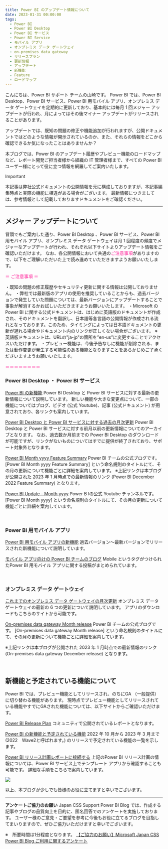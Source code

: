 ```yaml
---
title: Power BI のアップデート情報について
date: 2023-01-31 00:00:00 
tags:
  - Power BI　　
  - Power BI Desktop
  - Power BI サービス
  - Power BI Service
  - モバイル アプリ
  - オンプレミス データ ゲートウェイ
  - on-premises data gateway
  - リリースプラン
  - 更新情報
  - アップデート
  - 新機能
  - Feature
  - ロードマップ
---
```



こんにちは、Power BI サポート チームの山崎です。
Power BI では、Power BI Desktop、Power BI サービス、Power BI 用モバイル アプリ、オンプレミス データ ゲートウェイを定期的に更新しており、基本的には毎月 1 回メジャー アップデートが行われ、月によってはその後マイナー アップデートがリリースされることがあります。 

アップデートでは、既知の問題の修正や機能追加が行われますが、公開ドキュメントではどのような情報が開示されているのか、また、それらの情報をどこから確認できるか気になったことはありませんか？

本ブログでは、Power BI のアップデート履歴やプレビュー機能のロードマップなど、レポート開発ご担当者様から組織の IT 管理者様まで、すべての Power BI ユーザー様にとって役に立つ情報を網羅してご案内いたします。

<!-- more -->

> [!IMPORTANT]
> 本記事は弊社公式ドキュメントの公開情報を元に構成しておりますが、本記事編集時点と実際の機能に相違がある場合がございます。
> 最新情報につきましては、参考情報として記載しておりますドキュメントをご確認ください。

---

## メジャー アップデートについて

冒頭でもご案内した通り、Power BI Desktop 、Power BI サービス、Power BI 用モバイル アプリ、オンプレミス データ ゲートウェイは月 1 回程度の頻度でメジャーなアップデートが行われ、それぞれ以下サイトよりアップデート情報をご確認いただけます。
なお、各公開情報において共通の<font color="DeepPink">ご注意事項</font>がありますので、以下をご理解いただいた上で読み進めていただきますようお願いいたします。

<font color="DeepPink">＝ ご注意事項 ＝</font>

・既知の問題の修正履歴やセキュリティ更新に関する情報は公開しておりません。
・弊社では最新版のアプリの使用を推奨していることからも、過去バージョンで発生していた問題については、最新バージョンにアップデートすることで事象が解消するかお試しいただきますようお願いいたします。
・Microsoft の Power BI に関する公式ドキュメントは、はじめに英語版のドキュメントが作成され、そのドキュメントを翻訳し、日本語等各言語の公開情報が作成される流れとなっております。このため、タイミングによっては日本語ドキュメントの更新が遅れる場合やドキュメント内のリンクが正しくない場合がございます。
 ※ 英語版ドキュメントは、URLの"ja-jp"の箇所を”en-us”に変更することでアクセスいただけます。
・プレビュー機能は、今後予告なしに機能が削除される、または動作変更が発生する可能性のある機能となりますことをあらかじめご了承くださいますようお願いいたします。

<font color="DeepPink">＝＝＝＝＝＝＝＝</font>

 
### **Power BI Desktop ・ Power BI サービス** 

[Power BI の新機能]( https://learn.microsoft.com/ja-jp/power-bi/fundamentals/desktop-latest-update?tabs=powerbi-service) 
Power BI Desktop と Power BI サービスに対する最新の更新情報について説明しています。
新しい機能や大きな変更点について、一部の機能についてはブログ、ビデオ (公式 Youtube)、記事 (公式ドキュメント) が用意されており、各リンクも案内しています。

[Power BI Desktop と Power BI サービスに対する過去の月次更新]( https://learn.microsoft.com/ja-jp/power-bi/fundamentals/desktop-latest-update-archive?tabs=powerbi-service)
Power BI Desktop と Power BI サービスに対する前月以前の更新情報についてのアーカイブとなります。
なお、過去数か月前までの Power BI Desktop のダウンロードが可能ですが、リンクがないものについてはすでに提供が終了されており、サポート対象外となります。　

[Power BI Month yyyy Feature Summary]( https://powerbi.microsoft.com/ja-jp/blog/power-bi-december-2022-feature-summary/)
Power BI チームの公式ブログです。
[Power BI Month yyyy Feature Summary] という命名規則のタイトルにて、その月の更新について機能ごとに詳細を案内しています。
※上記リンクは本ブログが公開された 2023 年 1 月時点での最新情報のリンク (Power BI December 2022 Feature Summary) となります。

[Power BI Update - Month yyyy]( https://www.youtube.com/@MicrosoftPowerBI)
Power B Iの公式 Youtube チャンネルです。
[Power BI Month yyyy] という命名規則のタイトルにて、その月の更新について機能ごとに詳細を案内しています。 

<br>

### **Power BI 用モバイル アプリ** 

[Power BI 用モバイル アプリの新機能]( https://learn.microsoft.com/ja-jp/power-bi/consumer/mobile/mobile-whats-new-in-the-mobile-apps)
過去バージョン～最新バージョンでリリースされた新機能について説明しています。

[モバイル アプリ向けの Power BI チームのブログ](https://powerbi.microsoft.com/ja-jp/blog/tag/mobile/)
Mobile というタグがつけられたPower BI 用モバイル アプリに関する投稿がまとめられています。

<br>

### **オンプレミス データ ゲートウェイ**

[これまでのオンプレミス データ ゲートウェイの月次更新](https://learn.microsoft.com/ja-jp/data-integration/gateway/service-gateway-monthly-updates)
オンプレミス データ ゲートウェイの最新の 6 つの更新について説明しています。 
アプリのダウンロードもこちらのサイトから可能です。

[On-premises data gateway Month release](https://powerbi.microsoft.com/ja-jp/blog/on-premises-data-gateway-december-release/)
Power BI チームの公式ブログです。
[On-premises data gateway Month release] という命名規則のタイトルにて、その月の更新について機能ごとに詳細を案内しています。

※上記リンクは本ブログが公開された 2023 年 1 月時点での最新情報のリンク (On-premises data gateway December release) となります。

<br>

## 新機能と予定されている機能について

Power BI では、プレビュー機能としてリリースされ、のちにGA （一般提供） に切り替わる機能があります。
現時点でプレビュー機能としてリリースされている機能やすでにGAされた機能については、以下サイトからご確認いただけます。

[Power BI Release Plan](https://community.powerbi.com/t5/Data-Stories-Gallery/Power-BI-Release-Plan/m-p/930557)
コミュニティで公開されているレポートとなります。

[Power BI の新機能と予定されている機能]( https://learn.microsoft.com/ja-jp/power-platform-release-plan/2022wave2/power-bi/planned-features)
2022 年 10 月から 2023 年 3 月まで(2022　Wave2と呼ばれます。) のリリースで予定されている機能の一覧を示します。

[Power BI リリース計画レポートに接続する](https://learn.microsoft.com/ja-jp/power-bi/connect-data/service-connect-to-power-bi-release-plan)
上記のPower BI リリース計画の情報については、Power BI サービス上でテンプレート アプリから確認することも可能です。
詳細な手順をこちらで案内しています。

<div align="left">
<img src="1.png">
</div>
</p>

以上、本ブログが少しでも皆様のお役に立てますと幸いでございます。

---

**アンケートご協力のお願い**
Japan CSS Support Power BI Blog では、作成する記事やブログの品質向上を目的に、匿名回答でのアンケートを実施しております。
ユーザー様のご意見・ご要望を参考に今後もお役に立てるブログを目指してまいりますので、ぜひご協力いただけますと幸いでございます。 

※　所要時間は1分程度となります。
[【ご協力のお願い】Microsoft Japan CSS Power BI Blog ご利用に関するアンケート](https://jpbap-sqlbi.github.io/blog/powerbi/pbi_blogsurvey2022/)

